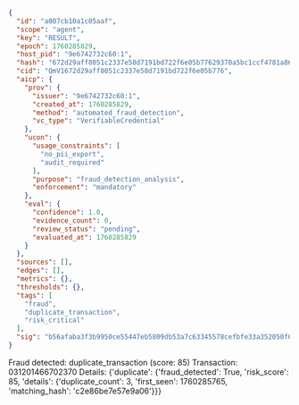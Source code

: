 ```json
{
  "id": "a007cb10a1c05aaf",
  "scope": "agent",
  "key": "RESULT",
  "epoch": 1760285829,
  "host_pid": "9e6742732c60:1",
  "hash": "672d29aff8051c2337e58d7191bd722f6e05b77629370a5bc1ccf4781a864259",
  "cid": "QmV1672d29aff8051c2337e58d7191bd722f6e05b776",
  "aicp": {
    "prov": {
      "issuer": "9e6742732c60:1",
      "created_at": 1760285829,
      "method": "automated_fraud_detection",
      "vc_type": "VerifiableCredential"
    },
    "ucon": {
      "usage_constraints": [
        "no_pii_export",
        "audit_required"
      ],
      "purpose": "fraud_detection_analysis",
      "enforcement": "mandatory"
    },
    "eval": {
      "confidence": 1.0,
      "evidence_count": 0,
      "review_status": "pending",
      "evaluated_at": 1760285829
    }
  },
  "sources": [],
  "edges": [],
  "metrics": {},
  "thresholds": {},
  "tags": [
    "fraud",
    "duplicate_transaction",
    "risk_critical"
  ],
  "sig": "b56afaba3f3b9950ce55447eb5809db53a7c63345578cefbfe33a352050f636c"
}
```

Fraud detected: duplicate_transaction (score: 85)
Transaction: 031201466702370
Details: {'duplicate': {'fraud_detected': True, 'risk_score': 85, 'details': {'duplicate_count': 3, 'first_seen': 1760285765, 'matching_hash': 'c2e86be7e57e9a06'}}}